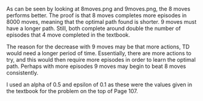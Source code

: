 As can be seen by looking at 8moves.png and 9moves.png, the 8 moves performs better. The proof is that 8 moves completes more episodes in 8000 moves, meaning that the optimal path found is shorter. 9 moves must have a longer path. Still, both complete around double the number of episodes that 4 move completed in the textbook.

The reason for the decrease with 9 moves may be that more actions, TD would need a longer period of time. Essentially, there are more actions to try, and this would then require more episodes in order to learn the optimal path. Perhaps with more episodes 9 moves may begin to beat 8 moves consistently.

I used an alpha of 0.5 and epsilon of 0.1 as these were the values given in the textbook for the problem on the top of Page 107.